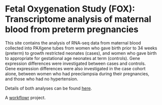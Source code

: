 # Fetal Oxygenation Study (FOX): Transcriptome analysis of maternal blood from preterm pregnancies

This site contains the analysis of RNA-seq data from maternal blood collected into PAXgene tubes from women who gave birth prior to 34 weeks (preterm) to growth restricted neonates (cases), and women who gave birth to appropriate for gestational age neonates at term (controls). Gene expression differences were investigated between cases and controls. Gene expression differences were also investigated in the case cohort alone, between women who had preeclampsia during their pregnancies, and those who had no hypertension.

Details of both analyses can be found [here][].

A [workflowr][] project.

[workflowr]: https://github.com/workflowr/workflowr
[here]: https://sabeard4.github.io/Fetal-oxygenation-study/
